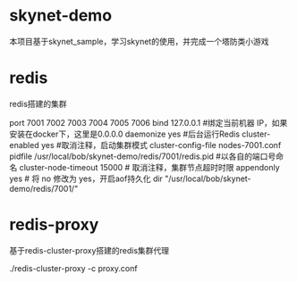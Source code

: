 # skynet-demo
本项目基于skynet_sample，学习skynet的使用，并完成一个塔防类小游戏

# redis 

redis搭建的集群

port  7001	7002	7003	7004	7005	7006
bind 127.0.0.1       		 #绑定当前机器 IP，如果安装在docker下，这里是0.0.0.0
daemonize    yes	         #后台运行Redis
cluster-enabled yes 		 #取消注释，启动集群模式
cluster-config-file	nodes-7001.conf 	
pidfile /usr/local/bob/skynet-demo/redis/7001/redis.pid   #以各自的端口号命名
cluster-node-timeout 15000                    # 取消注释，集群节点超时时限
appendonly yes 			        # 将 no 修改为 yes，开启aof持久化
dir "/usr/local/bob/skynet-demo/redis/7001/"

# redis-proxy

基于redis-cluster-proxy搭建的redis集群代理

./redis-cluster-proxy -c proxy.conf